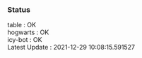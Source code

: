### Status


table : OK  
hogwarts : OK  
icy-bot : OK  
Latest Update : 2021-12-29 10:08:15.591527
